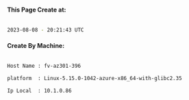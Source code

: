 
   
#### This Page Create at:

```bash

2023-08-08 - 20:21:43 UTC

```

#### Create By Machine:

```bash

Host Name : fv-az301-396

platform  : Linux-5.15.0-1042-azure-x86_64-with-glibc2.35

Ip Local  : 10.1.0.86

```


